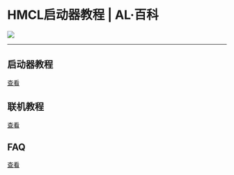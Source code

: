 # HMCL启动器教程 | AL·百科

<img src="https://api.alwolf.cn/tutorial_mc/imgeas/minecraft.png" style="text-align:center;">

------------

## 启动器教程

[查看](https://wiki.alwolf.cn/hmcl/tutorial.html)

## 联机教程

[查看](https://wiki.alwolf.cn/hmcl/online_tutorial.html)

## FAQ

[查看](https://wiki.alwolf.cn/hmcl/faq.html)
